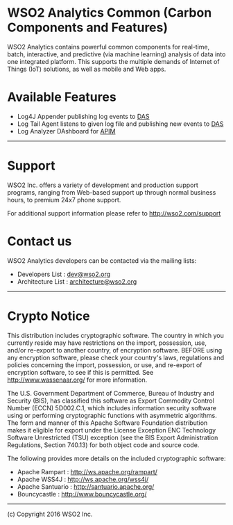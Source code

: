 # WSO2 Analytics Common (Carbon Components and Features)

WSO2 Analytics contains powerful common components for real-time, batch, interactive, and predictive (via machine learning) analysis of data into one integrated platform. This supports the multiple demands of Internet of Things (IoT) solutions, as well as mobile and Web apps.


# Available Features
* Log4J Appender publishing log events to [DAS](http://wso2.com/products/data-analytics-server/)
* Log Tail Agent listens to given log file and publishing new events to [DAS](http://wso2.com/products/data-analytics-server/)
* Log Analyzer DAshboard for [APIM](http://wso2.com/api-management/)

--------------------------------------------------------------------------------
# Support

WSO2 Inc. offers a variety of development and production support
programs, ranging from Web-based support up through normal business
hours, to premium 24x7 phone support.

For additional support information please refer to <http://wso2.com/support>


# Contact us
WSO2 Analytics developers can be contacted via the mailing lists:

* Developers List : dev@wso2.org
* Architecture List : architecture@wso2.org

--------------------------------------------------------------------------------
# Crypto Notice

   This distribution includes cryptographic software.  The country in
   which you currently reside may have restrictions on the import,
   possession, use, and/or re-export to another country, of
   encryption software.  BEFORE using any encryption software, please
   check your country's laws, regulations and policies concerning the
   import, possession, or use, and re-export of encryption software, to
   see if this is permitted.  See <http://www.wassenaar.org/> for more
   information.

   The U.S. Government Department of Commerce, Bureau of Industry and
   Security (BIS), has classified this software as Export Commodity
   Control Number (ECCN) 5D002.C.1, which includes information security
   software using or performing cryptographic functions with asymmetric
   algorithms.  The form and manner of this Apache Software Foundation
   distribution makes it eligible for export under the License Exception
   ENC Technology Software Unrestricted (TSU) exception (see the BIS
   Export Administration Regulations, Section 740.13) for both object
   code and source code.

   The following provides more details on the included cryptographic
   software:

   * Apache Rampart   : http://ws.apache.org/rampart/
   * Apache WSS4J     : http://ws.apache.org/wss4j/
   * Apache Santuario : http://santuario.apache.org/
   * Bouncycastle     : http://www.bouncycastle.org/

--------------------------------------------------------------------------------
(c) Copyright 2016 WSO2 Inc.